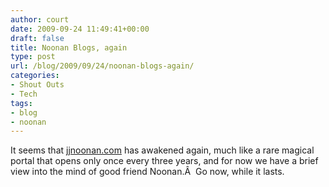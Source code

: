 ```yaml
---
author: court
date: 2009-09-24 11:49:41+00:00
draft: false
title: Noonan Blogs, again
type: post
url: /blog/2009/09/24/noonan-blogs-again/
categories:
- Shout Outs
- Tech
tags:
- blog
- noonan
---
```


It seems that [jjnoonan.com](http://jjnoonan.com/wp) has awakened again, much like a rare magical portal that opens only once every three years, and for now we have a brief view into the mind of good friend Noonan.Â  Go now, while it lasts.
